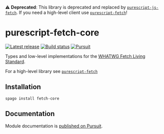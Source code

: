 ⚠️ **Deprecated**: This library is deprecated and replaced by [`purescript-js-fetch`](https://github.com/purescript-contrib/purescript-js-fetch). If you need a high-level client use [`purescript-fetch`](https://github.com/rowtype-yoga/purescript-fetch)!

# purescript-fetch-core

[![Latest release](http://img.shields.io/github/release/rowtype-yoga/purescript-fetch-core.svg)](https://github.com/rowtype-yoga/purescript-fetch-core/releases)
[![Build status](https://github.com/rowtype-yoga/purescript-fetch-core/workflows/CI/badge.svg?branch=master)](https://github.com/rowtype-yoga/purescript-fetch-core/actions?query=workflow%3ACI+branch%3Amaster)
[![Pursuit](https://pursuit.purescript.org/packages/purescript-fetch-core/badge)](https://pursuit.purescript.org/packages/purescript-fetch-core)

Types and low-level implementations for the [WHATWG Fetch Living Standard](https://fetch.spec.whatwg.org/).

For a high-level library see [`purescript-fetch`](https://github.com/rowtype-yoga/purescript-fetch)

## Installation

```
spago install fetch-core
```

## Documentation

Module documentation is [published on Pursuit](http://pursuit.purescript.org/packages/purescript-fetch-core).

